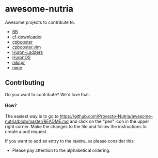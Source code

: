 # awesome-nutria
Awesome projects to contribute to.
- [BB](https://github.com/Andresrodart/BB)
- [cf-downloader](https://github.com/luisthread/cf-downloader)
- [cpbooster](https://github.com/searleser97/cpbooster)
- [cpbooster.vim](https://github.com/searleser97/cpbooster.vim)
- [Huron-Ladders](https://github.com/luis630547/huron-ladders)
- [HuronOS](https://github.com/equetzal/huronOS)
- [mkcpr](https://github.com/searleser97/mkcpr)
- [mme](https://github.com/GoberInfinity/mme)


## Contributing

Do you want to contribute? We'd love that.

#### How?

The easiest way is to go to https://github.com/Proyecto-Nutria/awesome-nutria/blob/master/README.md and click on the "pen" icon in the upper right corner. Make the changes to the file and follow the instructions to create a pull request.

If you want to add an entry to the `README.md` please consider this:

- Please pay attention to the alphabetical ordering.
